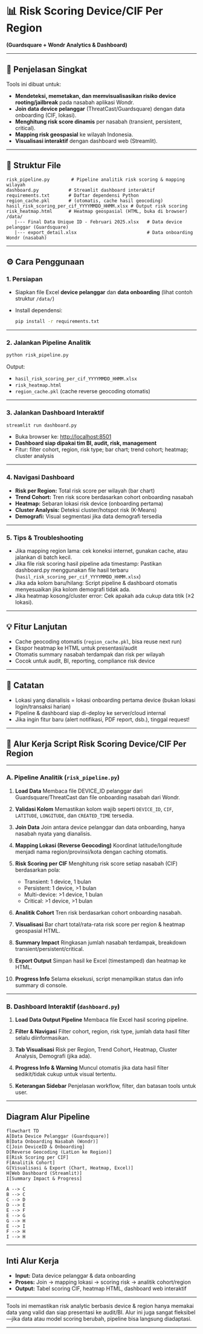 # 📊 Risk Scoring Device/CIF Per Region

**(Guardsquare + Wondr Analytics & Dashboard)**

---

## 🔎 Penjelasan Singkat

Tools ini dibuat untuk:

* **Mendeteksi, memetakan, dan memvisualisasikan risiko device rooting/jailbreak** pada nasabah aplikasi Wondr.
* **Join data device pelanggar** (ThreatCast/Guardsquare) dengan data onboarding (CIF, lokasi).
* **Menghitung risk score dinamis** per nasabah (transient, persistent, critical).
* **Mapping risk geospasial** ke wilayah Indonesia.
* **Visualisasi interaktif** dengan dashboard web (Streamlit).

---

## 📁 Struktur File

```
risk_pipeline.py        # Pipeline analitik risk scoring & mapping wilayah
dashboard.py           # Streamlit dashboard interaktif
requirements.txt       # Daftar dependensi Python
region_cache.pkl       # (otomatis, cache hasil geocoding)
hasil_risk_scoring_per_cif_YYYYMMDD_HHMM.xlsx # Output risk scoring
risk_heatmap.html      # Heatmap geospasial (HTML, buka di browser)
/data/
   |--- Final Data Unique ID - Februari 2025.xlsx   # Data device pelanggar (Guardsquare)
   |--- export_detail.xlsx                          # Data onboarding Wondr (nasabah)
```

---

## ⚙️ Cara Penggunaan

### 1. Persiapan

* Siapkan file Excel **device pelanggar** dan **data onboarding** (lihat contoh struktur `/data/`)
* Install dependensi:

  ```sh
  pip install -r requirements.txt
  ```

---

### 2. Jalankan Pipeline Analitik

```sh
python risk_pipeline.py
```

Output:

* `hasil_risk_scoring_per_cif_YYYYMMDD_HHMM.xlsx`
* `risk_heatmap.html`
* `region_cache.pkl` (cache reverse geocoding otomatis)

---

### 3. Jalankan Dashboard Interaktif

```sh
streamlit run dashboard.py
```

* Buka browser ke: [http://localhost:8501](http://localhost:8501)
* **Dashboard siap dipakai tim BI, audit, risk, management**
* Fitur: filter cohort, region, risk type; bar chart; trend cohort; heatmap; cluster analysis

---

### 4. Navigasi Dashboard

* **Risk per Region:** Total risk score per wilayah (bar chart)
* **Trend Cohort:** Tren risk score berdasarkan cohort onboarding nasabah
* **Heatmap:** Sebaran lokasi risk device (onboarding pertama)
* **Cluster Analysis:** Deteksi cluster/hotspot risk (K-Means)
* **Demografi:** Visual segmentasi jika data demografi tersedia

---

### 5. Tips & Troubleshooting

* Jika mapping region lama: cek koneksi internet, gunakan cache, atau jalankan di batch kecil.
* Jika file risk scoring hasil pipeline ada timestamp:
  Pastikan dashboard.py menggunakan file hasil terbaru (`hasil_risk_scoring_per_cif_YYYYMMDD_HHMM.xlsx`)
* Jika ada kolom baru/hilang:
  Script pipeline & dashboard otomatis menyesuaikan jika kolom demografi tidak ada.
* Jika heatmap kosong/cluster error:
  Cek apakah ada cukup data titik (≥2 lokasi).

---

## 💡 Fitur Lanjutan

* Cache geocoding otomatis (`region_cache.pkl`, bisa reuse next run)
* Ekspor heatmap ke HTML untuk presentasi/audit
* Otomatis summary nasabah terdampak dan risk per wilayah
* Cocok untuk audit, BI, reporting, compliance risk device

---

## 🚦 Catatan

* Lokasi yang dianalisis = lokasi onboarding pertama device (bukan lokasi login/transaksi harian)
* Pipeline & dashboard siap di-deploy ke server/cloud internal
* Jika ingin fitur baru (alert notifikasi, PDF report, dsb.), tinggal request!

---

## 🔄 Alur Kerja Script Risk Scoring Device/CIF Per Region

---

### A. Pipeline Analitik (`risk_pipeline.py`)

1. **Load Data**
   Membaca file DEVICE\_ID pelanggar dari Guardsquare/ThreatCast dan file onboarding nasabah dari Wondr.

2. **Validasi Kolom**
   Memastikan kolom wajib seperti `DEVICE_ID`, `CIF`, `LATITUDE`, `LONGITUDE`, dan `CREATED_TIME` tersedia.

3. **Join Data**
   Join antara device pelanggar dan data onboarding, hanya nasabah nyata yang dianalisis.

4. **Mapping Lokasi (Reverse Geocoding)**
   Koordinat latitude/longitude menjadi nama region/provinsi/kota dengan caching otomatis.

5. **Risk Scoring per CIF**
   Menghitung risk score setiap nasabah (CIF) berdasarkan pola:

   * Transient: 1 device, 1 bulan
   * Persistent: 1 device, >1 bulan
   * Multi-device: >1 device, 1 bulan
   * Critical: >1 device, >1 bulan

6. **Analitik Cohort**
   Tren risk berdasarkan cohort onboarding nasabah.

7. **Visualisasi**
   Bar chart total/rata-rata risk score per region & heatmap geospasial HTML.

8. **Summary Impact**
   Ringkasan jumlah nasabah terdampak, breakdown transient/persistent/critical.

9. **Export Output**
   Simpan hasil ke Excel (timestamped) dan heatmap ke HTML.

10. **Progress Info**
    Selama eksekusi, script menampilkan status dan info summary di console.

---

### B. Dashboard Interaktif (`dashboard.py`)

1. **Load Data Output Pipeline**
   Membaca file Excel hasil scoring pipeline.

2. **Filter & Navigasi**
   Filter cohort, region, risk type, jumlah data hasil filter selalu diinformasikan.

3. **Tab Visualisasi**
   Risk per Region, Trend Cohort, Heatmap, Cluster Analysis, Demografi (jika ada).

4. **Progress Info & Warning**
   Muncul otomatis jika data hasil filter sedikit/tidak cukup untuk visual tertentu.

5. **Keterangan Sidebar**
   Penjelasan workflow, filter, dan batasan tools untuk user.

---

## Diagram Alur Pipeline

```mermaid
flowchart TD
A[Data Device Pelanggar (Guardsquare)]
B[Data Onboarding Nasabah (Wondr)]
C[Join DeviceID & Onboarding]
D[Reverse Geocoding (LatLon ke Region)]
E[Risk Scoring per CIF]
F[Analitik Cohort]
G[Visualisasi & Export (Chart, Heatmap, Excel)]
H[Web Dashboard (Streamlit)]
I[Summary Impact & Progress]

A --> C
B --> C
C --> D
D --> E
E --> F
E --> G
G --> H
E --> I
F --> H
I --> H
```

---

## Inti Alur Kerja

* **Input:** Data device pelanggar & data onboarding
* **Proses:** Join → mapping lokasi → scoring risk → analitik cohort/region
* **Output:** Tabel scoring CIF, heatmap HTML, dashboard web interaktif

---

Tools ini memastikan risk analytic berbasis device & region hanya memakai data yang valid dan siap presentasi ke audit/BI.
Alur ini juga sangat fleksibel—jika data atau model scoring berubah, pipeline bisa langsung diadaptasi.

---
